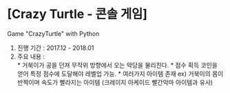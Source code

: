 # [Crazy Turtle - 콘솔 게임]
Game "CrazyTurtle" with Python

1) 진행 기간 : 2017.12 - 2018.01
2) 주요 내용 :  
              * 거북이가 공을 던져 무작위 방향에서 오는 악당을 물리친다.
              * 점수 획득 코인을 얻어 특정 점수에 도달해야 레벨업 가능.
              * 여러가지 아이템 존재 ex) 거북이의 몸이 반짝이며 속도가 빨라지는 아이템 (크레이지 아케이드 빨간악마 아이템과 유사)
